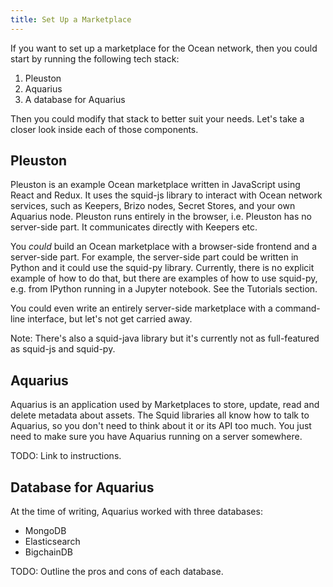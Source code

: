 ```yaml
---
title: Set Up a Marketplace
---
```


If you want to set up a marketplace for the Ocean network, then you could start by running the following tech stack:

1. Pleuston
1. Aquarius
1. A database for Aquarius

Then you could modify that stack to better suit your needs.
Let's take a closer look inside each of those components.

## Pleuston

Pleuston is an example Ocean marketplace written in JavaScript using React and Redux.
It uses the squid-js library to interact with Ocean network services, such as Keepers, Brizo nodes, Secret Stores, and your own Aquarius node.
Pleuston runs entirely in the browser, i.e. Pleuston has no server-side part. It communicates directly with Keepers etc.

You _could_ build an Ocean marketplace with a browser-side frontend and a server-side part.
For example, the server-side part could be written in Python and it could use the squid-py library.
Currently, there is no explicit example of how to do that, but there are examples of how to use squid-py, e.g. from IPython running in a Jupyter notebook.
See the Tutorials section.

You could even write an entirely server-side marketplace with a command-line interface, but let's not get carried away.

Note: There's also a squid-java library but it's currently not as full-featured as squid-js and squid-py.

## Aquarius

Aquarius is an application used by Marketplaces to store, update, read and delete metadata about assets. The Squid libraries all know how to talk to Aquarius, so you don't need to think about it or its API too much. You just need to make sure you have Aquarius running on a server somewhere.

TODO: Link to instructions.

## Database for Aquarius

At the time of writing, Aquarius worked with three databases:

* MongoDB
* Elasticsearch
* BigchainDB

TODO: Outline the pros and cons of each database.
